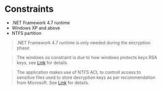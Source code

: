 # Constraints
- .NET Framework 4.7 runtime
- Windows XP and above
- NTFS partition 

>.NET Framework 4.7 runtime is only needed during the encryption phase

>The windows os constraint is due to how windows protects keys RSA keys, see [Link]() for details. 

>The application makes use of NTFS ACL to controll access to sensitive files used to store decryption keys as per recommendation from Microsoft. See [Link]() for details.
 
